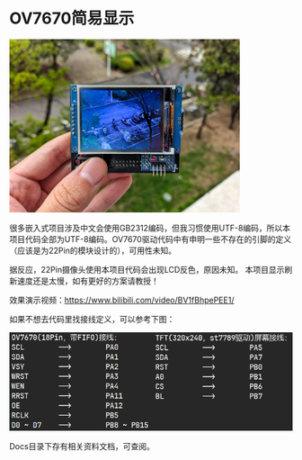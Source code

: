 # OV7670简易显示

<img src="/Docs/demo.png" class="" title="成品展示" style="zoom:40%;" >

很多嵌入式项目涉及中文会使用GB2312编码，但我习惯使用UTF-8编码，所以本项目代码全部为UTF-8编码。OV7670驱动代码中有申明一些不存在的引脚的定义（应该是为22Pin的模块设计的），可用性未知。

据反应，22Pin摄像头使用本项目代码会出现LCD反色，原因未知。
本项目显示刷新速度还是太慢，如有更好的方案请教授！

效果演示视频：https://www.bilibili.com/video/BV1fBhpePEE1/

如果不想去代码里找接线定义，可以参考下图：

<img src="/Docs/pin.png" class="" title="接线说明" style="zoom:100%;" >

Docs目录下存有相关资料文档，可查阅。
